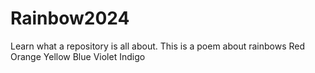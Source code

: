 # Rainbow2024
Learn what a repository is all about.
This is a poem about rainbows
Red
Orange
Yellow
Blue
Violet
Indigo
